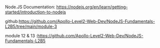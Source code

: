 Node.JS Documentation: https://nodejs.org/en/learn/getting-started/introduction-to-nodejs

github:https://github.com/Apollo-Level2-Web-Dev/NodeJS-Fundamentals-L2B5/tree/main/module-3


module 12 & 13 :https://github.com/Apollo-Level2-Web-Dev/NodeJS-Fundamentals-L2B5
